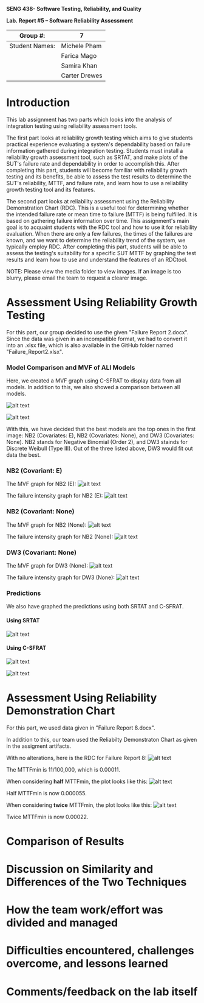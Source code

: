 **SENG 438- Software Testing, Reliability, and Quality**

**Lab. Report \#5 – Software Reliability Assessment**

| Group \#:       |  7 |
|-----------------|---|
| Student Names:  |  Michele Pham |
|                 |  Farica Mago |
|                 |  Samira Khan |
|                 |  Carter Drewes |

# Introduction
This lab assignment has two parts which looks into the analysis of integration testing using reliability assessment tools. 

The first part looks at reliability growth testing which aims to give students practical experience evaluating a system's dependability based on failure information gathered during integration testing. Students must install a reliability growth assessment tool, such as SRTAT, and make plots of the SUT's failure rate and dependability in order to accomplish this. After completing this part, students will become familiar with reliability growth testing and its benefits, be able to assess the test results to determine the SUT's reliability, MTTF, and failure rate, and
learn how to use a reliability growth testing tool and its features.

The second part looks at reliability assessment using the Reliability Demonstration Chart (RDC). This is a useful tool for determining whether the intended failure rate or mean time to failure (MTTF) is being fulfilled. It is based on gathering failure information over time. This assignment's main goal is to acquaint students with the RDC tool and how to use it for reliability evaluation. When there are only a few failures, the times of the failures are known, and we want to determine the reliability trend of the system, we typically employ RDC. After completing this part, students will be able to assess the testing's suitability for a specific SUT MTTF by graphing the test results and learn how to use and understand the features of an RDCtool.

NOTE: Please view the media folder to view images. If an image is too blurry, please email the team to request a clearer image. 

# Assessment Using Reliability Growth Testing 
For this part, our group decided to use the given "Failure Report 2.docx". Since the data was given in an incompatible format, we had to convert it into an .xlsx file, which is also available in the GitHub folder named "Failure_Report2.xlsx". 

### Model Comparison and MVF of ALl Models
Here, we created a MVF graph using C-SFRAT to display data from all models. In addition to this, we also showed a comparison between all models.

![alt text](https://github.com/michie08/SENG438-A5/blob/main/media/MVF-all2.jpg)

![alt text](https://github.com/michie08/SENG438-A5/blob/main/media/MVF-all1.jpg)

With this, we have decided that the best models are the top ones in the first image: NB2 (Covariates: E), NB2 (Covariates: None), and DW3 (Covariates: None). NB2 stands for Negative Binomial (Order 2), and DW3 stainds for Discrete Weibull (Type III). Out of the three listed above, DW3 would fit out data the best. 

### NB2 (Covariant: E)
The MVF graph for NB2 (E):
![alt text](https://github.com/michie08/SENG438-A5/blob/main/media/NB2(E)-MVF.jpg)

The failure intensity graph for NB2 (E):
![alt text](https://github.com/michie08/SENG438-A5/blob/main/media/NB2(E)-failure-intensity.jpg) 

### NB2 (Covariant: None)
The MVF graph for NB2 (None):
![alt text](https://github.com/michie08/SENG438-A5/blob/main/media/NB2(None)-MVF.jpg)

The failure intensity graph for NB2 (None):
![alt text](https://github.com/michie08/SENG438-A5/blob/main/media/NB2(None)-failure-intensity.jpg)

### DW3 (Covariant: None)
The MVF graph for DW3 (None):
![alt text](https://github.com/michie08/SENG438-A5/blob/main/media/DW3(None)-MVF.jpg)

The failure intensity graph for DW3 (None):
![alt text](https://github.com/michie08/SENG438-A5/blob/main/media/DW3(None)-failure-intensity.jpg)

### Predictions
We also have graphed the predictions using both SRTAT and C-SFRAT.

#### Using SRTAT
![alt text](https://github.com/michie08/SENG438-A5/blob/main/media/Prediction-SRTAT.jpg)

#### Using C-SFRAT
![alt text](https://github.com/michie08/SENG438-A5/blob/main/media/Prediction-C-SFRAT.jpg) 

![alt text](https://github.com/michie08/SENG438-A5/blob/main/media/Prediction-C-SFRAT-2.jpg)

# Assessment Using Reliability Demonstration Chart 
For this part, we used data given in "Failure Report 8.docx". 

In addition to this, our team used the Reliabilty Demonstraton Chart as given in the assigment artifacts. 

With no alterations, here is the RDC for Failure Report 8:
![alt text](https://github.com/michie08/SENG438-A5/blob/main/media/RDC-OG.jpg)

The MTTFmin is 11/100,000, which is 0.00011. 


When considering **half** MTTFmin, the plot looks like this:
![alt text](https://github.com/michie08/SENG438-A5/blob/main/media/RDC-Half.jpg)

Half MTTFmin is now 0.000055. 


When considering **twice** MTTFmin, the plot looks like this:
![alt text](https://github.com/michie08/SENG438-A5/blob/main/media/RDC-Twice.jpg)

Twice MTTFmin is now 0.00022. 

# Comparison of Results

# Discussion on Similarity and Differences of the Two Techniques

# How the team work/effort was divided and managed

# 

# Difficulties encountered, challenges overcome, and lessons learned

# Comments/feedback on the lab itself
